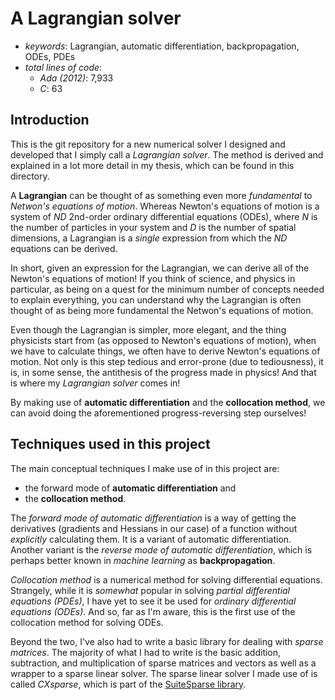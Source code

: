 # A Lagrangian solver

- *keywords*: Lagrangian, automatic differentiation, backpropagation, ODEs, PDEs
- *total lines of code*:
  - *Ada (2012)*: 7,933
  - *C*: 63

## Introduction

This is the git repository for a new numerical solver I designed and developed that I simply call a *Lagrangian solver*. The method is derived and explained in a lot more detail in my thesis, which can be found in this directory.

A **Lagrangian** can be thought of as something even more *fundamental* to *Netwon's equations of motion*. Whereas Newton's equations of motion is a system of *ND* 2nd-order ordinary differential equations (ODEs), where *N* is the number of particles in your system and *D* is the number of spatial dimensions, a Lagrangian is a *single* expression from which the *ND* equations can be derived.

In short, given an expression for the Lagrangian, we can derive all of the Newton's equations of motion! If you think of science, and physics in particular, as being on a quest for the minimum number of concepts needed to explain everything, you can understand why the Lagrangian is often thought of as being more fundamental the Netwon's equations of motion.

Even though the Lagrangian is simpler, more elegant, and the thing physicists start from (as opposed to Newton's equations of motion), when we have to calculate things, we often have to derive Newton's equations of motion. Not only is this step tedious and error-prone (due to tediousness), it is, in some sense, the antithesis of the progress made in physics! And that is where my *Lagrangian solver* comes in!

By making use of **automatic differentiation** and the **collocation method**, we can avoid doing the aforementioned progress-reversing step ourselves!

## Techniques used in this project

The main conceptual techniques I make use of in this project are:
- the forward mode of **automatic differentiation** and
- the **collocation method**.

The *forward mode of automatic differentiation* is a way of getting the derivatives (gradients and Hessians in our case) of a function without *explicitly* calculating them. It is a variant of automatic differentiation. Another variant is the *reverse mode of automatic differentiation*, which is perhaps better known in *machine learning* as **backpropagation**.

*Collocation method* is a numerical method for solving differential equations. Strangely, while it is *somewhat* popular in solving *partial differential equations (PDEs)*, I have yet to see it be used for *ordinary differential equations (ODEs)*. And so, far as I'm aware, this is the first use of the collocation method for solving ODEs.

Beyond the two, I've also had to write a basic library for dealing with *sparse matrices*. The majority of what I had to write is the basic addition, subtraction, and multiplication of sparse matrices and vectors as well as a wrapper to a sparse linear solver. The sparse linear solver I made use of is called *CXsparse*, which is part of the [SuiteSparse library](http://faculty.cse.tamu.edu/davis/suitesparse.html).
